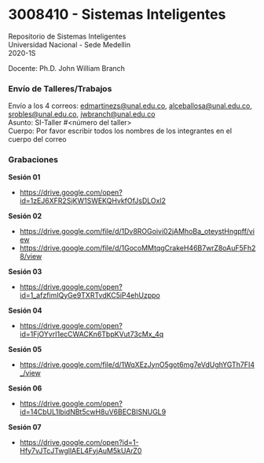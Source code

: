 # 3008410 - Sistemas Inteligentes

Repositorio de Sistemas Inteligentes  
Universidad Nacional - Sede Medellin  
2020-1S

Docente: Ph.D. John William Branch  

### Envío de Talleres/Trabajos  
Envío a los 4 correos: edmartinezs@unal.edu.co, alceballosa@unal.edu.co, srobles@unal.edu.co, jwbranch@unal.edu.co  
Asunto: SI-Taller #<número del taller>  
Cuerpo: Por favor escribir todos los nombres de los integrantes en el cuerpo del correo  

### Grabaciones  
**Sesión 01**
* https://drive.google.com/open?id=1zEJ6XFR2SjKW1SWEKQHvkfOfJsDLOxl2  

**Sesión 02**
* https://drive.google.com/file/d/1Dv8ROGoivi02jAMhoBa_oteystHngpff/view  
* https://drive.google.com/file/d/1GocoMMtqgCrakeH46B7wrZ8oAuF5Fh28/view  

**Sesión 03**
* https://drive.google.com/open?id=1_afzfimIQyGe9TXRTvdKC5iP4ehUzppo  

**Sesión 04**  
* https://drive.google.com/open?id=1FjOYvrI1ecCWACKn6TbpKVut73cMx_4q  

**Sesión 05**  
* https://drive.google.com/file/d/1WqXEzJynO5got6mg7eVdUghYGTh7FI4_/view  

**Sesión 06**  
* https://drive.google.com/open?id=14CbUL1lbidNBt5cwH8uV6BECBISNUGL9  

**Sesión 07**  
* https://drive.google.com/open?id=1-Hfy7vJTcJTwgllAEL4FyjAuM5kUArZ0  